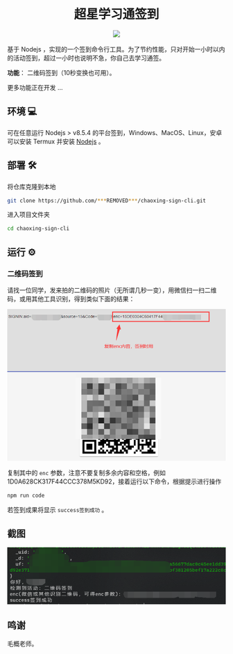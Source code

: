 <h1 align="center">超星学习通签到</h1>
<p align="center">
  <img src="https://img.shields.io/badge/nodejs->=v8.5.4-brightgreen.svg" />
</p>

基于 Nodejs ，实现的一个签到命令行工具。为了节约性能，只对开始一小时以内的活动签到，超过一小时也说明不急，你自己去学习通签。

**功能**： 二维码签到（10秒变换也可用）。

更多功能正在开发 ...

## 环境 💻

可在任意运行 Nodejs > v8.5.4 的平台签到，Windows、MacOS、Linux，安卓可以安装 Termux 并安装 [Nodejs](https://nodejs.org/en/) 。

## 部署 🛠

将仓库克隆到本地

```bash
git clone https://github.com/***REMOVED***/chaoxing-sign-cli.git
```

进入项目文件夹

```bash
cd chaoxing-sign-cli
```

## 运行 ⚙

### 二维码签到

请找一位同学，发来拍的二维码的照片（无所谓几秒一变），用微信扫一扫二维码，或用其他工具识别，得到类似下面的结果：

![识别二维码得到字符串](./src/docs/qr.png)

复制其中的 `enc` 参数，注意不要复制多余内容和空格，例如 1D0A628CK317F44CCC378M5KD92，接着运行以下命令，根据提示进行操作

```bash
npm run code
```

若签到成果将显示 `success签到成功` 。

## 截图

![成功截图](src/docs/success.png)

## 鸣谢

毛概老师。